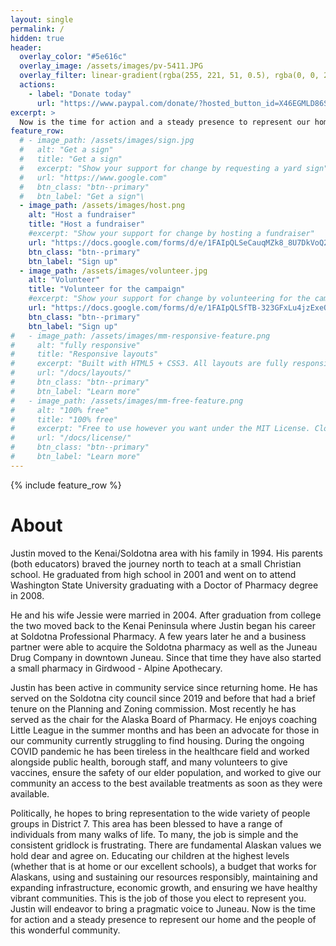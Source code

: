 ```yaml
---
layout: single
permalink: /
hidden: true
header:
  overlay_color: "#5e616c"
  overlay_image: /assets/images/pv-5411.JPG
  overlay_filter: linear-gradient(rgba(255, 221, 51, 0.5), rgba(0, 0, 204, 0.5))
  actions:
    - label: "Donate today"
      url: "https://www.paypal.com/donate/?hosted_button_id=X46EGMLD86SDQ"
excerpt: >
  Now is the time for action and a steady presence to represent our home and the people of this wonderful community.
feature_row:
  # - image_path: /assets/images/sign.jpg
  #   alt: "Get a sign"
  #   title: "Get a sign"
  #   excerpt: "Show your support for change by requesting a yard sign"
  #   url: "https://www.google.com"
  #   btn_class: "btn--primary"
  #   btn_label: "Get a sign"\
  - image_path: /assets/images/host.png
    alt: "Host a fundraiser"
    title: "Host a fundraiser"
    #excerpt: "Show your support for change by hosting a fundraiser"
    url: "https://docs.google.com/forms/d/e/1FAIpQLSeCauqMZk8_8U7DkVoQ2NSaSrr674_qdQpDfc6gZ9ig1lXSng/viewform?usp=sf_link"
    btn_class: "btn--primary"
    btn_label: "Sign up"
  - image_path: /assets/images/volunteer.jpg
    alt: "Volunteer"
    title: "Volunteer for the campaign"
    #excerpt: "Show your support for change by volunteering for the campaign"
    url: "https://docs.google.com/forms/d/e/1FAIpQLSfTB-323GFxLu4jzExeO3oDeojio84jmpxFR1oYZlyfd0jxXw/viewform?usp=sf_link"
    btn_class: "btn--primary"
    btn_label: "Sign up"
#   - image_path: /assets/images/mm-responsive-feature.png
#     alt: "fully responsive"
#     title: "Responsive layouts"
#     excerpt: "Built with HTML5 + CSS3. All layouts are fully responsive with helpers to augment your content."
#     url: "/docs/layouts/"
#     btn_class: "btn--primary"
#     btn_label: "Learn more"
#   - image_path: /assets/images/mm-free-feature.png
#     alt: "100% free"
#     title: "100% free"
#     excerpt: "Free to use however you want under the MIT License. Clone it, fork it, customize it... whatever!"
#     url: "/docs/license/"
#     btn_class: "btn--primary"
#     btn_label: "Learn more"      
---
```


{% include feature_row %}

<h1>About</h1>

Justin moved to the Kenai/Soldotna area with his family in 1994.  His parents (both educators) braved the journey north to teach at a small Christian school.  He graduated from high school in 2001 and went on to attend Washington State University graduating with a Doctor of Pharmacy degree in 2008. 

He and his wife Jessie were married in 2004.  After graduation from college the two moved back to the Kenai Peninsula where Justin began his career at Soldotna Professional Pharmacy.  A few years later he and a business partner were able to acquire the Soldotna pharmacy as well as the Juneau Drug Company in downtown Juneau.  Since that time they have also started a small pharmacy in Girdwood - Alpine Apothecary.

Justin has been active in community service since returning home.  He has served on the Soldotna city council since 2019 and before that had a brief tenure on the Planning and Zoning commission.  Most recently he has served as the chair for the Alaska Board of Pharmacy.  He enjoys coaching Little League in the summer months and has been an advocate for those in our community currently struggling to find housing.  During the ongoing COVID pandemic he has been tireless in the healthcare field and worked alongside public health, borough staff, and many volunteers to give vaccines, ensure the safety of our elder population, and worked to give our community an access to the best available treatments as soon as they were available.

Politically, he hopes to bring representation to the wide variety of people groups in District 7.  This area has been blessed to have a range of individuals from many walks of life.  To many, the job is simple and the consistent gridlock is frustrating.   There are fundamental Alaskan values we hold dear and agree on.  Educating our children at the highest levels (whether that is at home or our excellent schools), a budget that works for Alaskans, using and sustaining our resources responsibly, maintaining and expanding infrastructure, economic growth, and ensuring we have healthy vibrant communities.  This is the job of those you elect to represent you.  Justin will endeavor to bring a pragmatic voice to Juneau.  Now is the time for action and a steady presence to represent our home and the people of this wonderful community.